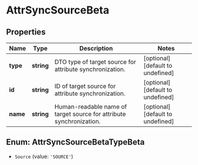# AttrSyncSourceBeta

## Properties

Name | Type | Description | Notes
------------ | ------------- | ------------- | -------------
**type** | **string** | DTO type of target source for attribute synchronization. | [optional] [default to undefined]
**id** | **string** | ID of target source for attribute synchronization. | [optional] [default to undefined]
**name** | **string** | Human-readable name of target source for attribute synchronization. | [optional] [default to undefined]



## Enum: AttrSyncSourceBetaTypeBeta


* `Source` (value: `'SOURCE'`)



